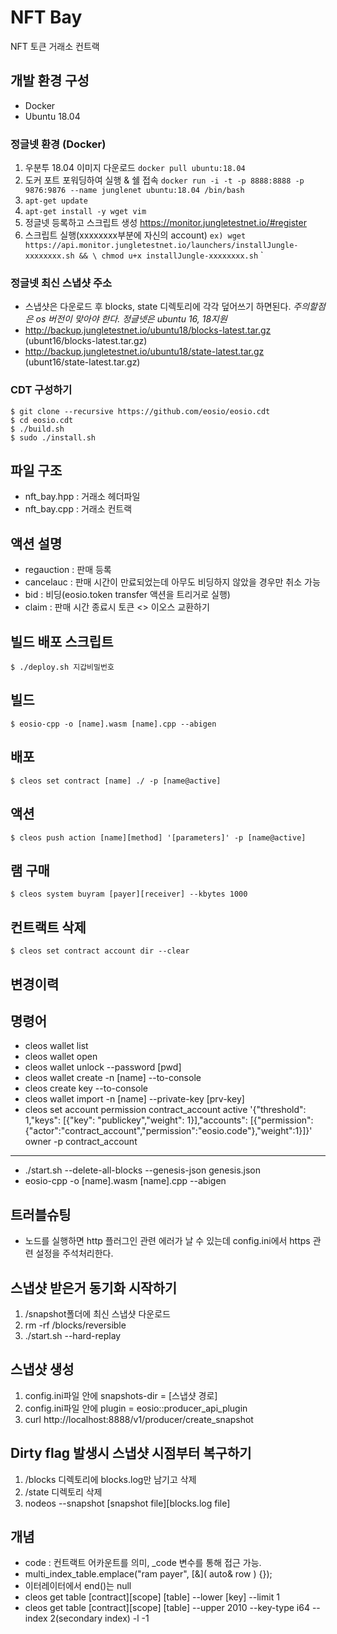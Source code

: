 # NFT Bay

NFT 토큰 거래소 컨트랙

## 개발 환경 구성

- Docker
- Ubuntu 18.04

### 정글넷 환경 (Docker)

1. 우분투 18.04 이미지 다운로드 `docker pull ubuntu:18.04`
2. 도커 포트 포워딩하여 실행 & 쉘 접속 `docker run -i -t -p 8888:8888 -p 9876:9876 --name junglenet ubuntu:18.04 /bin/bash`
3. `apt-get update`
4. `apt-get install -y wget vim`
5. 정글넷 등록하고 스크립트 생성 https://monitor.jungletestnet.io/#register
6. 스크립트 실행(xxxxxxxx부분에 자신의 account)
   `ex) wget https://api.monitor.jungletestnet.io/launchers/installJungle-xxxxxxxx.sh && \ chmod u+x installJungle-xxxxxxxx.sh` `

### 정글넷 최신 스냅샷 주소

- 스냅샷은 다운로드 후 blocks, state 디렉토리에 각각 덮어쓰기 하면된다. _주의할점은 os 버전이 맞아야 한다. 정글넷은 ubuntu 16, 18지원_
- http://backup.jungletestnet.io/ubuntu18/blocks-latest.tar.gz (ubunt16/blocks-latest.tar.gz)
- http://backup.jungletestnet.io/ubuntu18/state-latest.tar.gz (ubunt16/state-latest.tar.gz)

### CDT 구성하기

```shell
$ git clone --recursive https://github.com/eosio/eosio.cdt
$ cd eosio.cdt
$ ./build.sh
$ sudo ./install.sh
```

## 파일 구조

- nft_bay.hpp : 거래소 헤더파일
- nft_bay.cpp : 거래소 컨트랙

## 액션 설명

- regauction : 판매 등록
- cancelauc : 판매 시간이 만료되었는데 아무도 비딩하지 않았을 경우만 취소 가능
- bid : 비딩(eosio.token transfer 액션을 트리거로 실행)
- claim : 판매 시간 종료시 토큰 <> 이오스 교환하기

## 빌드 배포 스크립트
```
$ ./deploy.sh 지갑비밀번호
```

## 빌드
```
$ eosio-cpp -o [name].wasm [name].cpp --abigen
```

## 배포
```
$ cleos set contract [name] ./ -p [name@active]
```

## 액션
```
$ cleos push action [name][method] '[parameters]' -p [name@active]
```

## 램 구매
```
$ cleos system buyram [payer][receiver] --kbytes 1000
```

## 컨트랙트 삭제
```
$ cleos set contract account dir --clear
```

## 변경이력

## 명령어

- cleos wallet list
- cleos wallet open
- cleos wallet unlock --password [pwd]
- cleos wallet create -n [name] --to-console
- cleos create key --to-console
- cleos wallet import -n [name] --private-key [prv-key]
- cleos set account permission contract_account active '{"threshold": 1,"keys": [{"key": "publickey","weight": 1}],"accounts": [{"permission":{"actor":"contract_account","permission":"eosio.code"},"weight":1}]}' owner -p contract_account

---

- ./start.sh --delete-all-blocks --genesis-json genesis.json
- eosio-cpp -o [name].wasm [name].cpp --abigen

## 트러블슈팅

- 노드를 실행하면 http 플러그인 관련 에러가 날 수 있는데 config.ini에서 https 관련 설정을 주석처리한다.

## 스냅샷 받은거 동기화 시작하기

1. /snapshot폴더에 최신 스냅샷 다운로드
2. rm -rf /blocks/reversible
3. ./start.sh --hard-replay

## 스냅샷 생성

1. config.ini파일 안에 snapshots-dir = [스냅샷 경로]
2. config.ini파일 안에 plugin = eosio::producer_api_plugin
3. curl http://localhost:8888/v1/producer/create_snapshot

## Dirty flag 발생시 스냅샷 시점부터 복구하기

1. /blocks 디렉토리에 blocks.log만 남기고 삭제
2. /state 디렉토리 삭제
3. nodeos --snapshot [snapshot file][blocks.log file]

## 개념

- code : 컨트랙트 어카운트를 의미, \_code 변수를 통해 접근 가능.
- multi_index_table.emplace("ram payer", [&]( auto& row ) {});
- 이터레이터에서 end()는 null
- cleos get table [contract][scope] [table] --lower [key] --limit 1
- cleos get table [contract][scope] [table] --upper 2010 --key-type i64 --index 2(secondary index) -l -1
